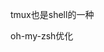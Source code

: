 <!--
 * @Author: coffeecat
 * @Date: 2025-03-11 09:52:02
 * @LastEditors: Do not edit
 * @LastEditTime: 2025-03-11 09:56:35
-->

tmux也是shell的一种

oh-my-zsh优化



